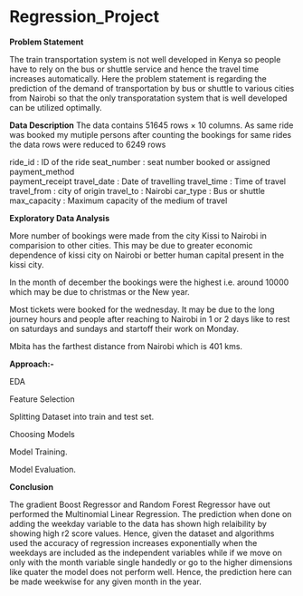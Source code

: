 # Regression_Project
**Problem Statement**

The train transportation system is not well developed in Kenya so people have to rely on the bus or shuttle service and hence the travel time increases automatically. Here the problem statement is regarding the prediction of the demand of transportation by bus or shuttle to various cities from Nairobi so that the only transporatation system that is well developed can be utilized optimally.

**Data Description**
The data contains 51645 rows × 10 columns. As same ride was booked my mutiple persons after counting the bookings for same rides the data rows were reduced to 6249 rows

ride_id	: ID of the ride 
seat_number	: seat number booked or assigned
payment_method	
payment_receipt	
travel_date	: Date of travelling
travel_time	: Time of travel
travel_from	: city of origin
travel_to	: Nairobi
car_type	: Bus or shuttle
max_capacity : Maximum capacity of the medium of travel

**Exploratory Data Analysis**

More number of bookings were made from the city Kissi to Nairobi in comparision to other cities. This may be due to greater economic dependence of kissi city on Nairobi or better human capital present in the kissi city.

In the month of december the bookings were the highest i.e. around 10000 which may be due to christmas or the New year.

Most tickets were booked for the wednesday. It may be due to the long journey hours and people after reaching to Nairobi in 1 or 2 days like to rest on saturdays and sundays and startoff their work on Monday.

Mbita has the farthest distance from Nairobi which is 401 kms.

**Approach:-**

EDA 

Feature Selection

Splitting Dataset into train and test set.

Choosing Models

Model Training.

Model Evaluation.

**Conclusion**

The gradient Boost Regressor and Random Forest Regressor have out performed the Multinomial Linear Regression. The prediction when done on adding the weekday variable to the data has shown high relaibility by showing high r2 score values. Hence, given the dataset and algorithms used the accuracy of regression increases exponentially when the weekdays are included as the independent variables while if we move on only with the month variable single handedly or go to the higher dimensions like quater the model does not perform well. Hence, the prediction here can be made weekwise for any given month in the year.
